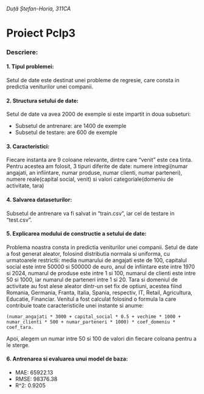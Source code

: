 ###### Duță Ștefan-Horia, 311CA

# Proiect Pclp3


### Descriere:
#### 1. Tipul problemei: 

Setul de date este destinat unei probleme de regresie, care consta in predictia veniturilor unei companii. 

#### 2. Structura setului de date: 
Setul de date va avea 2000 de exemple si este impartit in doua subseturi: 
 - Subsetul de antrenare: are 1400 de exemple 
 - Subsetul de testare: are 600 de exemple 

#### 3. Caracteristici: 

Fiecare instanta are 9 coloane relevante, dintre care “venit” este cea tinta. Pentru acestea am folosit, 3 tipuri diferite de date: numere intregi(numar angajati, an infiintare, numar produse, numar clienti, numar parteneri), numere reale(capital social, venit) si valori categoriale(domeniu de activitate, tara) 

#### 4. Salvarea dataseturilor: 

Subsetul de antrenare va fi salvat in “train.csv”, iar cel de testare in “test.csv”. 

#### 5. Explicarea modului de constructie a setului de date: 

Problema noastra consta in predictia veniturilor unei companii. Setul de date a fost generat aleator, folosind distributia normala si uniforma, cu urmatoarele restrictii: media numarului de angajati este de 100, capitalul social este intre 50000 si 500000 de euro, anul de infiintare este intre 1970 si 2024, numarul de produse este intre 1 si 100, numarul de clienti este intre 50 si 1000, iar numarul de parteneri intre 1 si 20. Tara si domeniul de activitate au fost alese aleator dintr-un set fix de optiuni, acestea fiind Romania, Germania, Franta, Italia, Spania, respectiv, IT, Retail, Agricultura, Educatie, Financiar. Venitul a fost calculat folosind o formula la care contribuie toate caracteristicile unei instante si anume:  

`(numar_angajati * 3000 + capital_social * 0.5 + vechime * 1000 + numar_clienti * 500 + numar_parteneri * 1000) * coef_domeniu * coef_tara. `

Apoi, alegem un numar intre 50 si 100 de valori din fiecare coloana pentru a le sterge. 

#### 6. Antrenarea si evaluarea unui model de baza:
 - MAE: 65922.13
 - RMSE: 98376.38
 - R^2: 0.9205